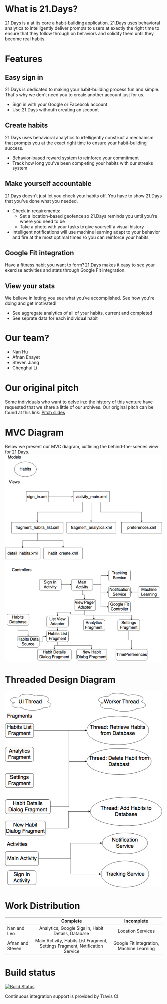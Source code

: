 # What is 21.Days?
21.Days is a at its core a habit-building application. 21.Days uses behavioral analytics to intelligently deliver prompts to users at exactly the right time to ensure that they follow through on behaviors and solidify them until they become real habits.

# Features
## Easy sign in
21.Days is dedicated to making your habit-building process fun and simple. That's why we don't need you to create another account just for us. 
- Sign in with your Google or Facebook account
- Use 21.Days withouth creating an account

## Create habits
21.Days uses behavioral analytics to intelligently construct a mechanism that prompts you at the exact right time to ensure your habit-building success.
- Behavior-based reward system to reinforce your commitment
- Track how long you've been completing your habits with our streaks system

## Make yourself accountable
21.Days doesn't just let you check your habits off. You have to show 21.Days that you've done what you needed.
- Check in requirements:
    - Set a location-based geofence so 21.Days reminds you until you're where you need to be
    - Take a photo with your tasks to give yourself a visual history
- Intelligent notifications will use machine learning adapt to your behavior and fire at the most optimal times so you can reinforce your habits

## Google Fit integration
Have a fitness habit you want to form? 21.Days makes it easy to see your exercise activities and stats through Google Fit integration.

## View your stats
We believe in letting you see what you've accomplished. See how you're doing and get motivated!
- See aggregate analytics of all of your habits, current and completed
- See seprate data for each individual habit

# Our team?
- Nan Hu
- Afnan Enayet
- Steven Jiang
- Chenghui Li

# Our original pitch
Some individuals who want to delve into the history of this venture have requested that we share a little of our archives. Our original pitch can be found at this link:
[Pitch slides](https://docs.google.com/presentation/d/1LqYHAFYNit3Wd_bE9uATRXGYYwExH9Xo0qOO0rtN3oY/edit#slide=id.p)

# MVC Diagram
Below we present our MVC diagram, outlining the behind-the-scenes view for 21.Days.
![alt text](https://raw.githubusercontent.com/afnanenayet/21.Days/master/docs/images/MVC.jpg?token=ARpKavc22tgoQx1jVjW6MulirliHG6tSks5YvZgIwA%3D%3D)

# Threaded Design Diagram
![alt text](https://raw.githubusercontent.com/afnanenayet/21.Days/master/docs/images/Threaded%20Design%20Diagram.jpg?token=ARpKatSv5jIV2uj72_uUYUCM0YRruv9tks5Yxi5awA%3D%3D)


# Work Distribution

|               | Complete      | Incomplete  |
| ------------- |:-------------:| :------:|
| Nan and Leo   | Analytics, Google Sign In, Habit Details, Database    |  Location Services |
| Afnan and Steven | Main Activity, Habits List Fragment, Settings Fragment, Notification Service   |   Google Fit Integration, Machine Learning |

# Build status
[![Build Status](https://travis-ci.com/afnanenayet/21.Days.svg?token=QtxzrX3Qc2BDQfwx8D1K&branch=master)](https://travis-ci.com/afnanenayet/21.Days)

Continuous integration support is provided by Travis CI
